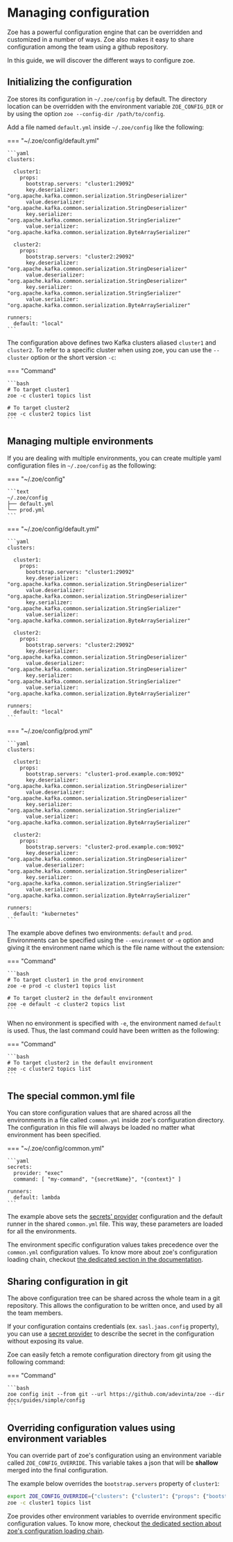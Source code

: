 # Managing configuration

Zoe has a powerful configuration engine that can be overridden and customized in a number of ways. Zoe also makes it easy to share configuration among the team using a github repository.

In this guide, we will discover the different ways to configure zoe.

## Initializing the configuration

Zoe stores its configuration in `~/.zoe/config` by default. The directory location can be overridden with the environment variable `ZOE_CONFIG_DIR` or by using the option `zoe --config-dir /path/to/config`.

Add a file named `default.yml` inside `~/.zoe/config` like the following:

=== "~/.zoe/config/default.yml"

    ```yaml
    clusters:
    
      cluster1:
        props:
          bootstrap.servers: "cluster1:29092"
          key.deserializer: "org.apache.kafka.common.serialization.StringDeserializer"
          value.deserializer: "org.apache.kafka.common.serialization.StringDeserializer"
          key.serializer: "org.apache.kafka.common.serialization.StringSerializer"
          value.serializer: "org.apache.kafka.common.serialization.ByteArraySerializer"
    
      cluster2:
        props:
          bootstrap.servers: "cluster2:29092"
          key.deserializer: "org.apache.kafka.common.serialization.StringDeserializer"
          value.deserializer: "org.apache.kafka.common.serialization.StringDeserializer"
          key.serializer: "org.apache.kafka.common.serialization.StringSerializer"
          value.serializer: "org.apache.kafka.common.serialization.ByteArraySerializer"
    
    runners:
      default: "local"
    ```

The configuration above defines two Kafka clusters aliased `cluster1` and `cluster2`. To refer to a specific cluster when using zoe, you can use the `--cluster` option or the short version `-c`:

=== "Command"

    ```bash
    # To target cluster1
    zoe -c cluster1 topics list
    
    # To target cluster2
    zoe -c cluster2 topics list
    ```

## Managing multiple environments

If you are dealing with multiple environments, you can create multiple yaml configuration files in `~/.zoe/config` as the following:

=== "~/.zoe/config"

    ```text
    ~/.zoe/config
    ├── default.yml
    └── prod.yml
    ```

=== "~/.zoe/config/default.yml"

    ```yaml
    clusters:
    
      cluster1:
        props:
          bootstrap.servers: "cluster1:29092"
          key.deserializer: "org.apache.kafka.common.serialization.StringDeserializer"
          value.deserializer: "org.apache.kafka.common.serialization.StringDeserializer"
          key.serializer: "org.apache.kafka.common.serialization.StringSerializer"
          value.serializer: "org.apache.kafka.common.serialization.ByteArraySerializer"
    
      cluster2:
        props:
          bootstrap.servers: "cluster2:29092"
          key.deserializer: "org.apache.kafka.common.serialization.StringDeserializer"
          value.deserializer: "org.apache.kafka.common.serialization.StringDeserializer"
          key.serializer: "org.apache.kafka.common.serialization.StringSerializer"
          value.serializer: "org.apache.kafka.common.serialization.ByteArraySerializer"
    
    runners:
      default: "local"
    ```

=== "~/.zoe/config/prod.yml"

    ```yaml
    clusters:
    
      cluster1:
        props:
          bootstrap.servers: "cluster1-prod.example.com:9092"
          key.deserializer: "org.apache.kafka.common.serialization.StringDeserializer"
          value.deserializer: "org.apache.kafka.common.serialization.StringDeserializer"
          key.serializer: "org.apache.kafka.common.serialization.StringSerializer"
          value.serializer: "org.apache.kafka.common.serialization.ByteArraySerializer"
    
      cluster2:
        props:
          bootstrap.servers: "cluster2-prod.example.com:9092"
          key.deserializer: "org.apache.kafka.common.serialization.StringDeserializer"
          value.deserializer: "org.apache.kafka.common.serialization.StringDeserializer"
          key.serializer: "org.apache.kafka.common.serialization.StringSerializer"
          value.serializer: "org.apache.kafka.common.serialization.ByteArraySerializer"
    
    runners:
      default: "kubernetes"
    ```

The example above defines two environments: `default` and `prod`. Environments can be specified using the `--environment` or `-e` option and giving it the environment name which is the file name without the extension:

=== "Command"

    ```bash
    # To target cluster1 in the prod environment
    zoe -e prod -c cluster1 topics list
    
    # To target cluster2 in the default environment
    zoe -e default -c cluster2 topics list
    ```

When no environment is specified with `-e`, the environment named `default` is used. Thus, the last command could have been written as the following:

=== "Command"

    ```bash
    # To target cluster2 in the default environment
    zoe -c cluster2 topics list
    ```

## The special common.yml file

You can store configuration values that are shared across all the environments in a file called `common.yml` inside zoe's configuration directory. The configuration in this file will always be loaded no matter what environment has been specified.

=== "~/.zoe/config/common.yml"

    ```yaml
    secrets:
      provider: "exec"
      command: [ "my-command", "{secretName}", "{context}" ]
    
    runners:
      default: lambda 
    ```

The example above sets the [secrets' provider](https://adevinta.github.io/zoe/advanced/secrets/overview/) configuration and the default runner in the shared `common.yml` file. This way, these parameters are loaded for all the environments. 

The environment specific configuration values takes precedence over the `common.yml` configuration values. To know more about zoe's configuration loading chain, checkout [the dedicated section in the documentation](../../configuration/chain.md).

## Sharing configuration in git

The above configuration tree can be shared across the whole team in a git repository. This allows the configuration to be written once, and used by all the team members.

If your configuration contains credentials (ex. `sasl.jaas.config` property), you can use a [secret provider](https://adevinta.github.io/zoe/advanced/secrets/overview/) to describe the secret in the configuration without exposing its value.

Zoe can easily fetch a remote configuration directory from git using the following command:

=== "Command"

    ```bash
    zoe config init --from git --url https://github.com/adevinta/zoe --dir docs/guides/simple/config
    ```

## Overriding configuration values using environment variables

You can override part of zoe's configuration using an environment variable called `ZOE_CONFIG_OVERRIDE`. This variable takes a json that will be **shallow** merged into the final configuration.

The example below overrides the `bootstrap.servers` property of `cluster1`:

```bash
export ZOE_CONFIG_OVERRIDE={"clusters": {"cluster1": {"props": {"bootstrap.servers": "custom.endpoint:9092"}}}}
zoe -c cluster1 topics list
```

Zoe provides other environment variables to override environment specific configuration values.  To know more, checkout [the dedicated section about zoe's configuration loading chain](../../configuration/chain.md).
